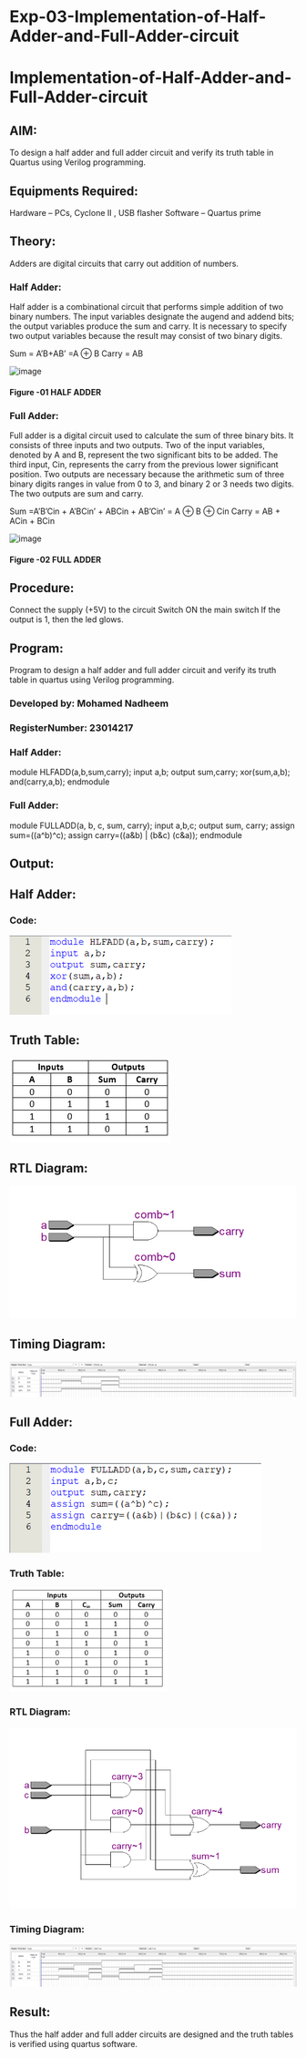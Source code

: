 # Exp-03-Implementation-of-Half-Adder-and-Full-Adder-circuit

# Implementation-of-Half-Adder-and-Full-Adder-circuit
## AIM:
To design a half adder and full adder circuit and verify its truth table in Quartus using Verilog programming.

## Equipments Required:
Hardware – PCs, Cyclone II , USB flasher
Software – Quartus prime
## Theory:
Adders are digital circuits that carry out addition of numbers.

### Half Adder:
Half adder is a combinational circuit that performs simple addition of two binary numbers. The input variables designate the augend and addend bits; the output variables produce the sum and carry. It is necessary to specify two output variables because the result may consist of two binary digits.

Sum = A’B+AB’ =A ⊕ B Carry = AB

![image](https://user-images.githubusercontent.com/36288975/163552156-a13e5a56-c638-4110-97d9-8896907c8d25.png)

#### Figure -01 HALF ADDER 

### Full Adder:
Full adder is a digital circuit used to calculate the sum of three binary bits. It consists of three inputs and two outputs. Two of the input variables, denoted by A and B, represent the two significant bits to be added. The third input, Cin, represents the carry from the previous lower significant position. Two outputs are necessary because the arithmetic sum of three binary digits ranges in value from 0 to 3, and binary 2 or 3 needs two digits. The two outputs are sum and carry.

Sum =A’B’Cin + A’BCin’ + ABCin + AB’Cin’ = A ⊕ B ⊕ Cin Carry = AB + ACin + BCin

![image](https://user-images.githubusercontent.com/36288975/163552057-b3547877-6d07-45b4-b7e0-bcfebfad9e1d.png)

#### Figure -02 FULL ADDER 

## Procedure:

Connect the supply (+5V) to the circuit
Switch ON the main switch
If the output is 1, then the led glows.

## Program:
Program to design a half adder and full adder circuit and 
verify its truth table in quartus using Verilog programming.
### Developed by: Mohamed Nadheem
### RegisterNumber:  23014217
### Half Adder:

module HLFADD(a,b,sum,carry);
input a,b;
output sum,carry;
xor(sum,a,b);
and(carry,a,b);
endmodule 

### Full Adder:

module FULLADD(a, b, c, sum, carry);
input a,b,c;
output sum, carry;
assign sum=((a^b)^c);
assign carry=((a&b) | (b&c) (c&a));
endmodule


## Output:
## Half Adder:
### Code:
![code](/CODE%20HA.png)
## Truth Table:
![TT](/TRUTH%20TABLE%20HA.png)
## RTL Diagram:
![RTL](/RTL%20HA.png)
## Timing Diagram:
![wave](/WAVE%20HA.png)
## Full Adder:
### Code:
![code](/CODE%20FA.png)
### Truth Table:
![TT](/TRUTH%20TABLE%20FA.png)
### RTL Diagram:
![RTL](/RTL%20FA.png)
### Timing Diagram:
![wave](/WAVE%20FA.png)
## Result:
Thus the half adder and full adder circuits are designed and the truth tables is verified using quartus software.
